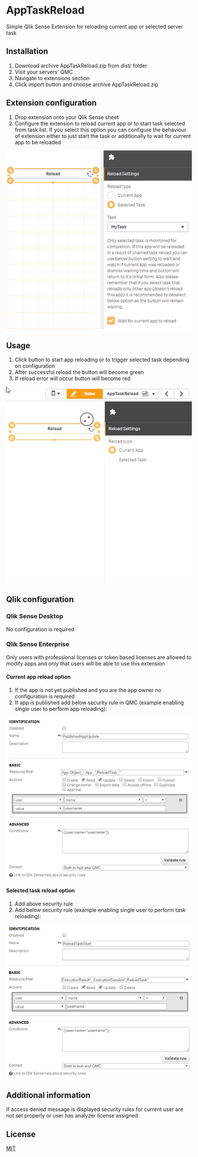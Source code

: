 # AppTaskReload

Simple Qlik Sense Extension for reloading current app or selected server task

## Installation

1. Download archive AppTaskReload.zip from dist/ folder
2. Visit your servers' QMC
3. Navigate to extensions section
4. Click import button and choose archive AppTaskReload.zip

## Extension configuration

1. Drop extension onto your Qlik Sense sheet
2. Configure the extension to reload current app or to start task selected from task list. If you select this option you can configure the behaviour of extension either to just start the task or additionally to wait for current app to be reloaded

![Screenshot](screenshot.png)

## Usage

1. Click button to start app reloading or to trigger selected task depending on configuration
2. After successful reload the button will become green
3. If reload error will occur button will become red

![Screenshot](animated.gif)

## Qlik configuration

### Qlik Sense Desktop

No configuration is required

### Qlik Sense Enterprise

Only users with professional licenses or token based licenses are allowed to modify apps and only that users will be able to use this extension

#### Current app reload option

1. If the app is not yet published and you are the app owner no configuration is required
2. If app is published add below security rule in QMC (example enabling single user to perform app reloading):

![Screenshot](screenshotSecurity01.png)

#### Selected task reload option

1. Add above security rule
2. Add below security rule (example enabling single user to perform task reloading):

![Screenshot](screenshotSecurity02.png)

## Additional information

If access denied message is displayed security rules for current user are not set properly or user has analyzer license assigned

## License

[MIT](https://choosealicense.com/licenses/mit/)